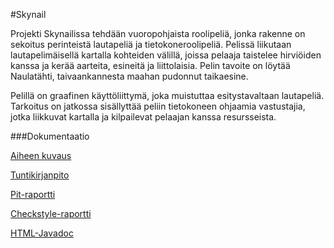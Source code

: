 #Skynail

Projekti Skynailissa tehdään vuoropohjaista roolipeliä, jonka rakenne on sekoitus perinteistä lautapeliä ja tietokoneroolipeliä. Pelissä liikutaan lautapelimäisellä kartalla kohteiden välillä, joissa pelaaja taistelee hirviöiden kanssa ja kerää aarteita, esineitä ja liittolaisia. Pelin tavoite on löytää Naulatähti, taivaankannesta maahan pudonnut taikaesine.

Pelillä on graafinen käyttöliittymä, joka muistuttaa esitystavaltaan lautapeliä. Tarkoitus on jatkossa sisällyttää peliin tietokoneen ohjaamia vastustajia, jotka liikkuvat kartalla ja kilpailevat pelaajan kanssa resursseista.

###Dokumentaatio

[Aiheen kuvaus](dokumentaatio/aiheenKuvausJaRakenne.md)

[Tuntikirjanpito](dokumentaatio/tuntikirjanpito.md)

[Pit-raportti](https://htmlpreview.github.io/?https://github.com/Namirual/Skynail/blob/master/dokumentaatio/pit-raportti/201703052033/index.html)

[Checkstyle-raportti](https://htmlpreview.github.io/?https://github.com/Namirual/Skynail/blob/master/dokumentaatio/checkstyle-raportti/checkstyle.html)

[HTML-Javadoc](https://htmlpreview.github.io/?https://github.com/Namirual/Skynail/blob/master/javadoc/index.html)